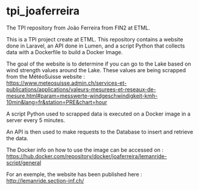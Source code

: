 # tpi_joaferreira
The TPI repository from João Ferreira from FIN2 at ETML.

This is a TPI project create at ETML.
This repository contains a website done in Laravel, an API done in Lumen, and a script Python that collects data with a Dockerfile to build a Docker Image.

The goal of the website is to determine if you can go to the Lake based on wind strength values around the Lake.
These values are being scrapped from the MétéoSuisse website : 
https://www.meteosuisse.admin.ch/services-et-publications/applications/valeurs-mesurees-et-reseaux-de-mesure.html#param=messwerte-windgeschwindigkeit-kmh-10min&lang=fr&station=PRE&chart=hour

A script Python used to scrapped data is executed on a Docker image in a server every 5 minutes.

An API is then used to make requests to the Database to insert and retrieve the data.

The Docker info on how to use the image can be accessed on : 
https://hub.docker.com/repository/docker/joaferreira/lemanride-script/general 



For an exemple, the website has been published here : http://lemanride.section-inf.ch/
